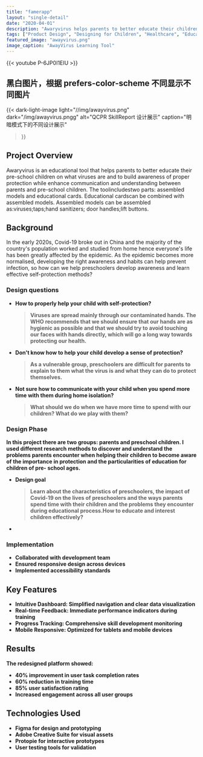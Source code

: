 ```yaml
---
title: "famerapp"
layout: "single-detail"
date: "2020-04-01"
description: "Awaryvirus helps parents to better educate their children on what viruses are and to build awareness of proper protection."
tags: ["Product Design", "Designing for Children", "Healthcare", "Educational Tool"]
featured_image: "awayvirus.png"
image_caption: "AwayVirus Learning Tool"
---
```


{{< youtube P-6JP0I1EIU >}}


## 黑白图片，根据 prefers-color-scheme 不同显示不同图片

{{<
dark-light-image
light="//img/awayvirus.png"
dark="/img/awayvirus.pngg"
alt="QCPR SkillReport 设计展示"
caption="明暗模式下的不同设计展示" 
>}}


## Project Overview
Awaryvirus is an educational tool that helps parents to better educate their pre-school children on what viruses are and to build awareness of proper protection while enhance communication and understanding between parents and pre-school children. The toolincludestwo parts: assembled models and educational cards. Educational cardscan be combined with assembled models. Assembled models can be assembled as:viruses;taps;hand sanitizers; door handles;lift buttons.

## Background
In the early 2020s, Covid-19 broke out in China and the majority of the country's population worked and studied from home hence everyone's life has been greatly affected by the epidemic. As the epidemic becomes more normalised, developing the right awareness and habits can help prevent infection, so how can we help preschoolers develop awareness and learn effective self-protection methods?

### Design questions
-  <strong><span style="orange"> How to properly help your child with self-protection?
    > Viruses are spread mainly through our contaminated hands. The WHO recommends that we should ensure that our hands are as hygienic as possible and that we should try to avoid touching our faces with hands directly, which will go a long way towards protecting our health.
- Don't know how to help your child develop a sense of protection?
    > As a vulnerable group, preschoolers are difficult for parents to explain to them what the virus is and what they can do to protect themselves.
- Not sure how to communicate with your child when you spend more time with them during home isolation?
    > What should we do when we have more time to spend with our children? What do we play with them?

### Design Phase
In this project there are two groups: parents and preschool children. I used different research methods to discover and understand the problems parents encounter when helping their children to become aware of the importance in protection and the particularities of education for children of pre- school ages. 
- Design goal 
    > Learn about the characteristics of preschoolers, the impact of Covid-19 on the lives of preschoolers and the ways parents spend time with their children and the problems they encounter during educational process.How to educate and interest children effectively?
- 

### Implementation
- Collaborated with development team
- Ensured responsive design across devices
- Implemented accessibility standards

## Key Features

- **Intuitive Dashboard**: Simplified navigation and clear data visualization
- **Real-time Feedback**: Immediate performance indicators during training
- **Progress Tracking**: Comprehensive skill development monitoring
- **Mobile Responsive**: Optimized for tablets and mobile devices

## Results

The redesigned platform showed:
- 40% improvement in user task completion rates
- 60% reduction in training time
- 85% user satisfaction rating
- Increased engagement across all user groups

## Technologies Used

- Figma for design and prototyping
- Adobe Creative Suite for visual assets
- Protopie for interactive prototypes
- User testing tools for validation
